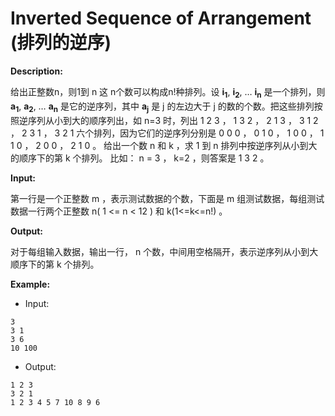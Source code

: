 # Inverted Sequence of Arrangement (排列的逆序)

**Description:**

给出正整数n，则1到 n 这 n个数可以构成n!种排列。设 **i<sub>1</sub>**, **i<sub>2</sub>**, … **i<sub>n</sub>** 是一个排列，则 **a<sub>1</sub>**, **a<sub>2</sub>**, … **a<sub>n</sub>** 是它的逆序列，其中 **a<sub>j</sub>** 是 j 的左边大于 j 的数的个数。把这些排列按照逆序列从小到大的顺序列出，如 n=3 时，列出 1 2 3 ， 1 3 2 ， 2 1 3 ， 3 1 2 ， 2 3 1 ， 3 2 1 六个排列，因为它们的逆序列分别是 0 0 0 ， 0 1 0 ， 1 0 0 ， 1 1 0 ， 2 0 0 ， 2 1 0 。
给出一个数 n 和 k ，求 1 到 n 排列中按逆序列从小到大的顺序下的第 k 个排列。
比如： n = 3 ， k=2 ，则答案是 1 3 2 。

**Input:**

第一行是一个正整数 m ，表示测试数据的个数，下面是 m 组测试数据，每组测试数据一行两个正整数 n( 1 <= n < 12 ) 和 k(1<=k<=n!) 。

**Output:**

对于每组输入数据，输出一行， n 个数，中间用空格隔开，表示逆序列从小到大顺序下的第 k 个排列。

**Example:**

- Input:

```
3
3 1
3 6
10 100
```

- Output:

```
1 2 3
3 2 1
1 2 3 4 5 7 10 8 9 6
```

